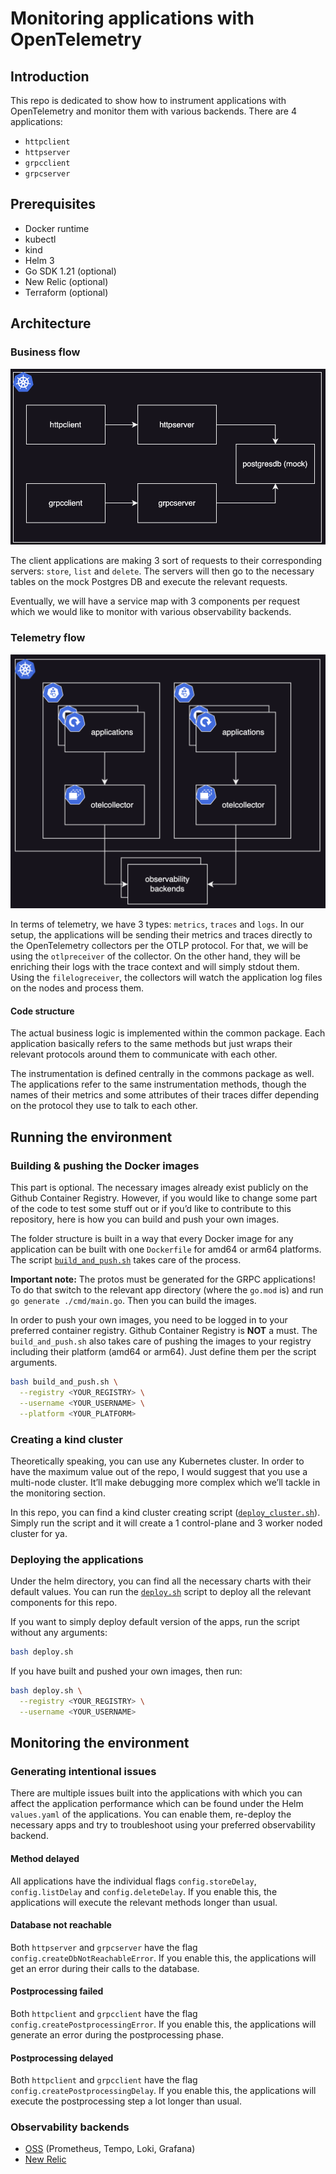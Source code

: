 # Monitoring applications with OpenTelemetry

## Introduction

This repo is dedicated to show how to instrument applications with OpenTelemetry and monitor them with various backends. There are 4 applications:

- `httpclient`
- `httpserver`
- `grpcclient`
- `grpcserver`

## Prerequisites

- Docker runtime
- kubectl
- kind
- Helm 3
- Go SDK 1.21 (optional)
- New Relic (optional)
- Terraform (optional)

## Architecture

### Business flow

![Business flow](media/business_flow.png)

The client applications are making 3 sort of requests to their corresponding servers: `store`, `list` and `delete`. The servers will then go to the necessary tables on the mock Postgres DB and execute the relevant requests.

Eventually, we will have a service map with 3 components per request which we would like to monitor with various observability backends.

### Telemetry flow

![Telemetry flow](media/telemetry_flow.png)

In terms of telemetry, we have 3 types: `metrics`, `traces` and `logs`. In our setup, the applications will be sending their metrics and traces directly to the OpenTelemetry collectors per the OTLP protocol. For that, we will be using the `otlpreceiver` of the collector. On the other hand, they will be enriching their logs with the trace context and will simply stdout them. Using the `filelogreceiver`, the collectors will watch the application log files on the nodes and process them.

#### Code structure

The actual business logic is implemented within the common package. Each application basically refers to the same methods but just wraps their relevant protocols around them to communicate with each other.

The instrumentation is defined centrally in the commons package as well. The applications refer to the same instrumentation methods, though the names of their metrics and some attributes of their traces differ depending on the protocol they use to talk to each other.

## Running the environment

### Building & pushing the Docker images

This part is optional. The necessary images already exist publicly on the Github Container Registry. However, if you would like to change some part of the code to test some stuff out or if you’d like to contribute to this repository, here is how you can build and push your own images.

The folder structure is built in a way that every Docker image for any application can be built with one `Dockerfile` for amd64 or arm64 platforms. The script [`build_and_push.sh`](apps/build_push_local.sh) takes care of the process.

**Important note:** The protos must be generated for the GRPC applications! To do that switch to the relevant app directory (where the `go.mod` is) and run `go generate ./cmd/main.go`. Then you can build the images.

In order to push your own images, you need to be logged in to your preferred container registry. Github Container Registry is **NOT** a must. The `build_and_push.sh` also takes care of pushing the images to your registry including their platform (amd64 or arm64). Just define them per the script arguments.

```bash
bash build_and_push.sh \
  --registry <YOUR_REGISTRY> \
  --username <YOUR_USERNAME> \
  --platform <YOUR_PLATFORM>
```

### Creating a kind cluster

Theoretically speaking, you can use any Kubernetes cluster. In order to have the maximum value out of the repo, I would suggest that you use a multi-node cluster. It’ll make debugging more complex which we’ll tackle in the monitoring section.

In this repo, you can find a kind cluster creating script ([`deploy_cluster.sh`](infra/kind/scripts/deploy_cluster.sh)). Simply run the script and it will create a 1 control-plane and 3 worker noded cluster for ya.

### Deploying the applications

Under the helm directory, you can find all the necessary charts with their default values. You can run the [`deploy.sh`](infra/helm/deploy.sh) script to deploy all the relevant components for this repo.

If you want to simply deploy default version of the apps, run the script without any arguments:

```bash
bash deploy.sh
```

If you have built and pushed your own images, then run:

```bash
bash deploy.sh \
  --registry <YOUR_REGISTRY> \
  --username <YOUR_USERNAME>
```

## Monitoring the environment

### Generating intentional issues

There are multiple issues built into the applications with which you can affect the application performance which can be found under the Helm `values.yaml` of the applications. You can enable them, re-deploy the necessary apps and try to troubleshoot using your preferred observability backend.

#### Method delayed

All applications have the individual flags `config.storeDelay`, `config.listDelay` and `config.deleteDelay`. If you enable this, the applications will execute the relevant methods longer than usual.

#### Database not reachable

Both `httpserver` and `grpcserver` have the flag `config.createDbNotReachableError`. If you enable this, the applications will get an error during their calls to the database.

#### Postprocessing failed

Both `httpclient` and `grpcclient` have the flag `config.createPostprocessingError`. If you enable this, the applications will generate an error during the postprocessing phase.

#### Postprocessing delayed

Both `httpclient` and `grpcclient` have the flag `config.createPostprocessingDelay`. If you enable this, the applications will execute the postprocessing step a lot longer than usual.

### Observability backends

- [OSS](monitoring/oss/README.md) (Prometheus, Tempo, Loki, Grafana)
- [New Relic](monitoring/newrelic/README.md)
